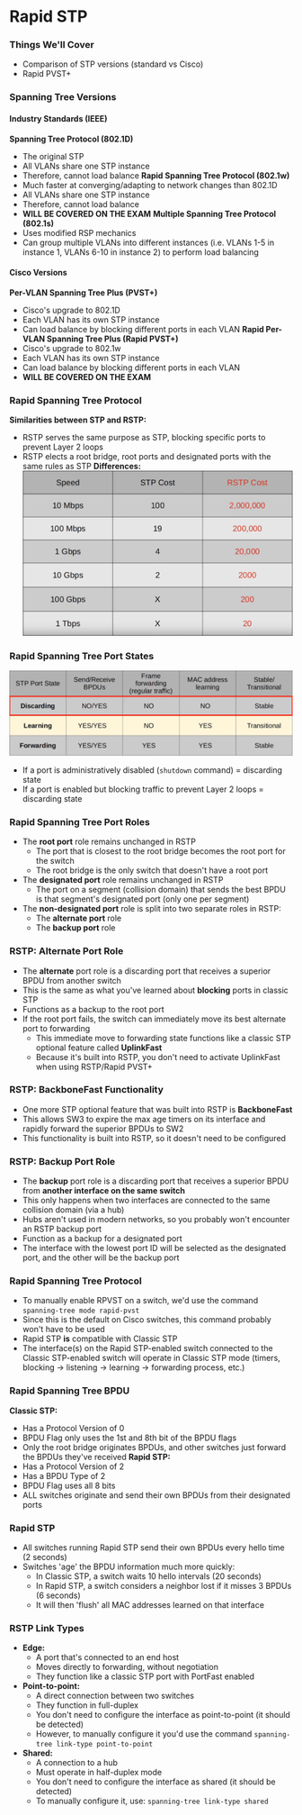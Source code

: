 # Rapid STP
### Things We'll Cover
- Comparison of STP versions (standard vs Cisco)
- Rapid PVST+
### Spanning Tree Versions
#### Industry Standards (IEEE)
**Spanning Tree Protocol (802.1D)**
- The original STP
- All VLANs share one STP instance
- Therefore, cannot load balance
**Rapid Spanning Tree Protocol (802.1w)**
- Much faster at converging/adapting to network changes than 802.1D
- All VLANs share one STP instance
- Therefore, cannot load balance
- **WILL BE COVERED ON THE EXAM**
**Multiple Spanning Tree Protocol (802.1s)**
- Uses modified RSP mechanics
- Can group multiple VLANs into different instances (i.e. VLANs 1-5 in instance 1, VLANs 6-10 in instance 2) to perform load balancing
#### Cisco Versions
**Per-VLAN Spanning Tree Plus (PVST+)**
- Cisco's upgrade to 802.1D
- Each VLAN has its own STP instance
- Can load balance by blocking different ports in each VLAN
**Rapid Per-VLAN Spanning Tree Plus (Rapid PVST+)**
- Cisco's upgrade to 802.1w
- Each VLAN has its own STP instance
- Can load balance by blocking different ports in each VLAN
- **WILL BE COVERED ON THE EXAM**
### Rapid Spanning Tree Protocol
**Similarities between STP and RSTP:**
- RSTP serves the same purpose as STP, blocking specific ports to prevent Layer 2 loops
- RSTP elects a root bridge, root ports and designated ports with the same rules as STP
**Differences:**
![](attachments/7abc970b3efa9618d385f66b4ef5028e.png)
### Rapid Spanning Tree Port States
![](attachments/8be131fd2b705c510fdefe24adf28464.png)
- If a port is administratively disabled (`shutdown` command) = discarding state
- If a port is enabled but blocking traffic to prevent Layer 2 loops = discarding state
### Rapid Spanning Tree Port Roles
-  The **root port** role remains unchanged in RSTP
	- The port that is closest to the root bridge becomes the root port for the switch
	- The root bridge is the only switch that doesn't have a root port
- The **designated port** role remains unchanged in RSTP
	- The port on a segment (collision domain) that sends the best BPDU is that segment's designated port (only one per segment)
- The **non-designated port** role is split into two separate roles in RSTP:
	- The **alternate port** role
	- The **backup port** role
### RSTP: Alternate Port Role
- The **alternate** port role is a discarding port that receives a superior BPDU from another switch
- This is the same as what you've learned about **blocking** ports in classic STP
- Functions as a backup to the root port
- If the root port fails, the switch can immediately move its best alternate port to forwarding
	- This immediate move to forwarding state functions like a classic STP optional feature called **UplinkFast**
	- Because it's built into RSTP, you don't need to activate UplinkFast when using RSTP/Rapid PVST+
### RSTP: BackboneFast Functionality
- One more STP optional feature that was built into RSTP is **BackboneFast**
- This allows SW3 to expire the max age timers on its interface and rapidly forward the superior BPDUs to SW2
- This functionality is built into RSTP, so it doesn't need to be configured
### RSTP: Backup Port Role
- The **backup** port role is a discarding port that receives a superior BPDU from **another interface on the same switch**
- This only happens when two interfaces are connected to the same collision domain (via a hub)
- Hubs aren't used in modern networks, so you probably won't encounter an RSTP backup port
- Function as a backup for a designated port
- The interface with the lowest port ID will be selected as the designated port, and the other will be the backup port
### Rapid Spanning Tree Protocol
- To manually enable RPVST on a switch, we'd use the command `spanning-tree mode rapid-pvst`
- Since this is the default on Cisco switches, this command probably won't have to be used
- Rapid STP **is** compatible with Classic STP
- The interface(s) on the Rapid STP-enabled switch connected to the Classic STP-enabled switch will operate in Classic STP mode (timers, blocking -> listening -> learning -> forwarding process, etc.)
### Rapid Spanning Tree BPDU
**Classic STP:** 
- Has a Protocol Version of 0
- BPDU Flag only uses the 1st and 8th bit of the BPDU flags
- Only the root bridge originates BPDUs, and other switches just forward the BPDUs they've received
**Rapid STP:**
- Has a Protocol Version of 2
- Has a BPDU Type of 2
- BPDU Flag uses all 8 bits
- ALL switches originate and send their own BPDUs from their designated ports
### Rapid STP
- All switches running Rapid STP send their own BPDUs every hello time (2 seconds)
- Switches 'age' the BPDU information much more quickly:
	- In Classic STP, a switch waits 10 hello intervals (20 seconds)
	- In Rapid STP, a switch considers a neighbor lost if it misses 3 BPDUs (6 seconds)
	- It will then 'flush' all MAC addresses learned on that interface
### RSTP Link Types
- **Edge:**
	- A port that's connected to an end host
	- Moves directly to forwarding, without negotiation
	- They function like a classic STP port with PortFast enabled
- **Point-to-point:**
	- A direct connection between two switches
	- They function in full-duplex
	- You don't need to configure the interface as point-to-point (it should be detected)
	- However, to manually configure it you'd use the command `spanning-tree link-type point-to-point`
- **Shared:**
	- A connection to a hub
	- Must operate in half-duplex mode
	- You don't need to configure the interface as shared (it should be detected)
	- To manually configure it, use: `spanning-tree link-type shared` 